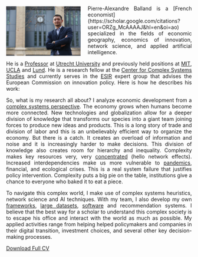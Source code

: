 ---
---

<link rel="stylesheet" href="styles.css" type="text/css">

<img src="images/pierre-alexandre-balland-full.jpg" style="width:40%; border:0px solid; margin-right: 20px ; margin-top: 20px; margin-bottom: 0px" align="left">

<style>
body {
text-align: justify}
</style>

<br>
Pierre-Alexandre Balland is a [French economist](https://scholar.google.com/citations?user=ORZg_McAAAAJ&hl=en&oi=ao) specialized in the fields of economic geography, economics of innovation, network science, and applied artificial intelligence. 

He is a [Professor](https://www.uu.nl/staff/PMABalland/Profile) at [Utrecht University](https://www.uu.nl/en) and previously held positions at [MIT](https://www.media.mit.edu/people/balland/overview/), [UCLA](https://www.ucla.edu/) and [Lund](https://www.lunduniversity.lu.se/). He is a research fellow at the [Center for Complex Systems Studies](https://www.uu.nl/en/research/centre-for-complex-systems-studies-ccss) and  currently serves in the [ESIR](https://ec.europa.eu/info/research-and-innovation/strategy/support-policy-making/support-eu-research-and-innovation-policy-making/esir_en) expert group that advises the European Commission on innovation policy. Here is how he describes his work:  

So, what is my research all about? I analyze economic development from a [complex systems perspective](https://www.paballand.com/writing). The economy grows when humans become more connected. New technologies and globalization allow for a deeper division of knowledge that transforms our species into a giant team joining forces to produce new ideas and products. This is a long story of trade and division of labor and this is an unbelievably efficient way to organize the economy. But there is a catch. It creates an overload of information and noise and it is increasingly harder to make decisions. This division of knowledge also creates room for hierarchy and inequality. Complexity makes key resources very, very [concentrated](https://www.nature.com/articles/s41562-019-0803-3) (hello network effects). Increased interdependencies make us more vulnerable to [pandemics](https://www.youtube.com/watch?v=C0YMLBT16n4), financial, and ecological crises. This is a real system failure that justifies policy intervention. Complexity puts a big pie on the table, institutions give a chance to everyone who baked it to eat a piece.    

To navigate this complex world, I make use of complex systems heuristics, network science and AI techniques. With my team, I also develop my own [frameworks](https://www.tandfonline.com/doi/full/10.1080/00343404.2018.1437900), [large datasets](https://dataverse.harvard.edu/dataset.xhtml?persistentId=doi:10.7910/DVN/BPC15W), [software](https://rdrr.io/github/PABalland/EconGeo/) and recommendation systems. I believe that the best way for a scholar to understand this complex society is to escape his office and interact with the world as much as possible. My applied activities range from helping helped policymakers and companies in their digital transition, investment choices, and several other key decision-making processes.  

[Download Full CV](https://www.paballand.com/cv.pdf)
